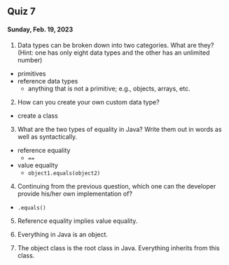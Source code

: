 ## Quiz 7
#### Sunday, Feb. 19, 2023

1. Data types can be broken down into two categories. What are they? (Hint: one has only eight data types and the other has an unlimited number)
  - primitives
  - reference data types
    - anything that is not a primitive; e.g., objects, arrays, etc.

2. How can you create your own custom data type?
  - create a class

3. What are the two types of equality in Java? Write them out in words as well as syntactically.
  - reference equality
    - `==`
  - value equality
    - `object1.equals(object2)`

4. Continuing from the previous question, which one can the developer provide his/her own implementation of?
  - `.equals()`

5. Reference equality implies value equality.

6. Everything in Java is an object.

7. The object class is the root class in Java. Everything inherits from this class.
